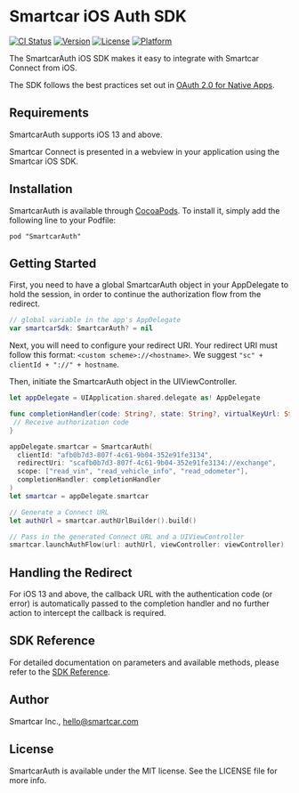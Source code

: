 # Smartcar iOS Auth SDK

[![CI Status](https://img.shields.io/travis/com/smartcar/ios-sdk.svg?style=flat-square)](https://travis-ci.com/smartcar/ios-sdk/)
[![Version](https://img.shields.io/cocoapods/v/SmartcarAuth.svg?style=flat-square)](http://cocoapods.org/pods/SmartcarAuth)
[![License](https://img.shields.io/cocoapods/l/SmartcarAuth.svg?style=flat-square)](http://cocoapods.org/pods/SmartcarAuth)
[![Platform](https://img.shields.io/cocoapods/p/SmartcarAuth.svg?style=flat-square)](http://cocoapods.org/pods/SmartcarAuth)

The SmartcarAuth iOS SDK makes it easy to integrate with Smartcar Connect from iOS.

The SDK follows the best practices set out in [OAuth 2.0 for Native Apps](https://tools.ietf.org/html/draft-ietf-oauth-native-apps-06).

## Requirements

SmartcarAuth supports iOS 13 and above.

Smartcar Connect is presented in a webview in your application using the Smartcar iOS SDK.

## Installation

SmartcarAuth is available through [CocoaPods](http://cocoapods.org). To install it, simply add the following line to your Podfile:

```
pod "SmartcarAuth"
```

## Getting Started

First, you need to have a global SmartcarAuth object in your AppDelegate to hold the session, in order to continue the authorization flow from the redirect.

```swift
// global variable in the app's AppDelegate
var smartcarSdk: SmartcarAuth? = nil
```

Next, you will need to configure your redirect URI. Your redirect URI must follow this format: `<custom scheme>://<hostname>`. We suggest `"sc" + clientId + "://" + hostname`. 

Then, initiate the SmartcarAuth object in the UIViewController.

```swift
let appDelegate = UIApplication.shared.delegate as! AppDelegate

func completionHandler(code: String?, state: String?, virtualKeyUrl: String?, err: AuthorizationError?,) -> Void {
 // Receive authorization code
}

appDelegate.smartcar = SmartcarAuth(
  clientId: "afb0b7d3-807f-4c61-9b04-352e91fe3134",
  redirectUri: "scafb0b7d3-807f-4c61-9b04-352e91fe3134://exchange",
  scope: ["read_vin", "read_vehicle_info", "read_odometer"],
  completionHandler: completionHandler
)
let smartcar = appDelegate.smartcar

// Generate a Connect URL
let authUrl = smartcar.authUrlBuilder().build()

// Pass in the generated Connect URL and a UIViewController
smartcar.launchAuthFlow(url: authUrl, viewController: viewController)
```

## Handling the Redirect

For iOS 13 and above, the callback URL with the authentication code (or error) is automatically passed to the completion handler and no further action to intercept the callback is required.

## SDK Reference

For detailed documentation on parameters and available methods, please refer to
the [SDK Reference](https://smartcar.github.io/ios-sdk/).

## Author

Smartcar Inc., hello@smartcar.com

## License

SmartcarAuth is available under the MIT license. See the LICENSE file for more info.
